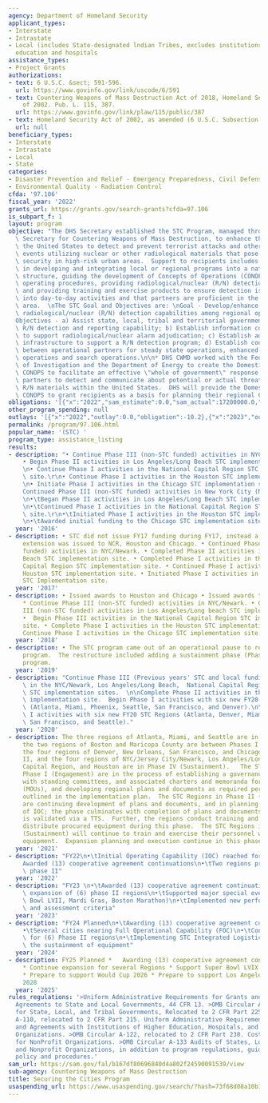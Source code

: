 ```yaml
---
agency: Department of Homeland Security
applicant_types:
- Interstate
- Intrastate
- Local (includes State-designated lndian Tribes, excludes institutions of higher
  education and hospitals
assistance_types:
- Project Grants
authorizations:
- text: 6 U.S.C. &sect; 591-596.
  url: https://www.govinfo.gov/link/uscode/6/591
- text: Countering Weapons of Mass Destruction Act of 2018, Homeland Security Act
    of 2002. Pub. L. 115, 387.
  url: https://www.govinfo.gov/link/plaw/115/public/387
- text: Homeland Security Act of 2002, as amended (6 U.S.C. Subsection 596b)., 1928.
  url: null
beneficiary_types:
- Interstate
- Intrastate
- Local
- State
categories:
- Disaster Prevention and Relief - Emergency Preparedness, Civil Defense
- Environmental Quality - Radiation Control
cfda: '97.106'
fiscal_year: '2022'
grants_url: https://grants.gov/search-grants?cfda=97.106
is_subpart_f: 1
layout: program
objective: "The DHS Secretary established the STC Program, managed through the Assistant\
  \ Secretary for Countering Weapons of Mass Destruction, to enhance the ability of\
  \ the United States to detect and prevent terrorist attacks and other high-consequence\
  \ events utilizing nuclear or other radiological materials that pose risk to homeland\
  \ security in high-risk urban areas.  Support to recipients includes assistance\
  \ in developing and integrating local or regional programs into a national detection\
  \ structure, guiding the development of Concepts of Operations (CONOPs) and standard\
  \ operating procedures, providing radiological/nuclear (R/N) detection equipment,\
  \ and providing training and exercise products to ensure detection is integrated\
  \ into day-to-day activities and that partners are proficient in the detection mission\
  \ area.  \nThe STC Goal and Objectives are: \nGoal - Develop/enhance sustainable\
  \ radiological/nuclear (R/N) detection capabilities among regional operational partners\n\
  Objectives - a) Assist state, local, tribal and territorial governments in developing\
  \ R/N detection and reporting capability; b) Establish information connectivity\
  \ to support radiological/nuclear alarm adjudication; c) Establish administrative\
  \ infrastructure to support a R/N detection program; d) Establish coordination mechanisms\
  \ between operational partners for steady state operations, enhanced steady state\
  \ operations and search operations.\n\n* DHS CWMD worked with the Federal Bureau\
  \ of Investigation and the Department of Energy to create the Domestic Detection\
  \ CONOPS to facilitate an effective \"whole of government\" response among mission\
  \ partners to detect and communicate about potential or actual threats involving\
  \ R/N materials within the United States.  DHS will provide the Domestic Detection\
  \ CONOPS to grant recipients as a basis for planning their regional CONOPS."
obligations: '[{"x":"2022","sam_estimate":0.0,"sam_actual":17200000.0,"usa_spending_actual":17199989.8},{"x":"2023","sam_estimate":0.0,"sam_actual":16575000.0,"usa_spending_actual":14692077.13},{"x":"2024","sam_estimate":28481679.14,"sam_actual":0.0,"usa_spending_actual":28481679.0}]'
other_program_spending: null
outlays: '[{"x":"2022","outlay":0.0,"obligation":-10.2},{"x":"2023","outlay":0.0,"obligation":3204577.13},{"x":"2024","outlay":0.0,"obligation":3125000.0}]'
permalink: /program/97.106.html
popular_name: '(STC) '
program_type: assistance_listing
results:
- description: "• Continue Phase III (non-STC funded) activities in NYC/Newark.\r\n\
    • Begin Phase II activities in Los Angeles/Long Beach STC implementation site.\r\
    \n• Continue Phase I activities in the National Capital Region STC implementation\
    \ site.\r\n• Continue Phase I activities in the Houston STC implementation site.\r\
    \n• Initiate Phase I activities in the Chicago STC implementation site.\r\n •\t\
    Continued Phase III (non-STC funded) activities in New York City (NYC)/Newark.\r\
    \n•\tBegan Phase II activities in Los Angeles/Long Beach STC implementation site.\r\
    \n•\tContinued Phase I activities in the National Capital Region STC implementation\
    \ site.\r\n•\tInitiated Phase I activities in the Houston STC implementation site.\r\
    \n•\tAwarded initial funding to the Chicago STC implementation site.\r\n\r\n"
  year: '2016'
- description: • STC did not issue FY17 funding during FY17, instead a 1-year no cost
    extension was issued to NCR, Houston and Chicago. • Continued Phase III (non-STC
    funded) activities in NYC/Newark. • Completed Phase II activities in Los Angeles/Long
    Beach STC implementation site. • Completed Phase I activities in the National
    Capital Region STC implementation site. • Continued Phase I activities in the
    Houston STC implementation site. • Initiated Phase I activities in the Chicago
    STC Implementation site.
  year: '2017'
- description: • Issued awards to Houston and Chicago • Issued awards to STC Regions
    * Continue Phase III (non-STC funded) activities in NYC/Newark. • Continue Phase
    III (non-STC funded) activities in Los Angeles/Long beach STC implementation site.
    •  Begin Phase III activities in the National Capital Region STC implementation
    site. • Complete Phase I activities in the Houston STC implementation site. •
    Continue Phase I activities in the Chicago STC implementation site.
  year: '2018'
- description: • The STC program came out of an operational pause to restructure the
    program.  The restructure included adding a sustainment phase (Phase IV) to the
    program.
  year: '2019'
- description: "Continue Phase III (Previous years' STC and local funding) activities\
    \ in the NYC/Newark, Los Angeles/Long Beach,  National Capital Region, and Houston\
    \ STC implementation sites.  \n\nComplete Phase II activities in the Chicago STC\
    \ implementation site.  Begin Phase I activities with six new FY20 STC Regions\
    \ (Atlanta, Miami, Phoenix, Seattle, San Francisco, and Denver).\n\nBegin Phase\
    \ I activities with six new FY20 STC Regions (Atlanta, Denver, Miami, Phoenix,\
    \ San Francisco, and Seattle)."
  year: '2020'
- description: The three regions of Atlanta, Miami, and Seattle are in Phase I (Engagement),
    the two regions of Boston and Maricopa County are between Phases I and II (Implementation),
    the four regions of Denver, New Orleans, San Francisco, and Chicago are in Phase
    II, and the four regions of NYC/Jersey City/Newark, Los Angeles/Long Beach, National
    Capital Region, and Houston are in Phase IV (Sustainment).   The STC regions in
    Phase I (Engagement) are in the process of establishing a governance structure
    with standing committees, and associated charters and memoranda for understanding
    (MOUs), and developing regional plans and documents as required per deliverables
    outlined in the implementation plan.  The STC Regions in Phase II (implementation)
    are continuing development of plans and documents, and in planning and execution
    of IOC; the phase culminates with completion of plans and documents, and IOC which
    is validated via a TTS.  Further, the regions conduct training and drills, and
    distribute procured equipment during this phase.  The STC Regions in Phase IV
    (Sustainment) will continue to train and exercise their personnel while refreshing
    equipment.  Expansion planning and execution continue in this phase.
  year: '2021'
- description: "FY22\n•\tInitial Operating Capability (IOC) reached for NOLA\n•\t\
    Awarded (13) cooperative agreement continuations\n•\tTwo regions progressed to\
    \ phase II"
  year: '2022'
- description: "FY23 \n•\tAwarded (13) cooperative agreement continuations\n•\tStarted\
    \ expansion of (6) phase II regions\n•\tSupported major special events (e.g. Super\
    \ Bowl LVII, Mardi Gras, Boston Marathon)\n•\tImplemented new performance measures\
    \ and assessment criteria"
  year: '2023'
- description: "FY24 Planned\n•\tAwarding (13) cooperative agreement continuations\n\
    •\tSeveral cities nearing Full Operational Capability (FOC)\n•\tContinue expansion\
    \ for (6) Phase II regions\n•\tImplementing STC Integrated Logistics Support for\
    \ the sustainment of equipment"
  year: '2024'
- description: FY25 Planned *   Awarding (13) cooperative agreement continuations
    * Continue expansion for several Regions * Support Super Bowl LVIX * Mardi Gras
    * Prepare to support Would Cup 2026 * Prepare to support Los Angeles Olympics
    2028
  year: '2025'
rules_regulations: '>Uniform Administrative Requirements for Grants and Cooperative
  Agreements to State and Local Governments, 44 CFR 13. >OMB Circular A-87, Cost Principles
  for State, Local, and Tribal Governments, Relocated to 2 CFR Part 225; >OMB Circular
  A-110, relocated to 2 CFR Part 215. Uniform Administrative Requirements for Grants
  and Agreements with Institutions of Higher Education, Hospitals, and Other Nonprofit
  Organizations. >OMB Circular A-122, relocated to 2 CFR Part 230. Cost Principles
  for NonProfit Organizations. >OMB Circular A-133 Audits of States, Local Governments,
  and Nonprofit Organizations, in addition to program regulations, guidelines, DHS
  policy and procedures.'
sam_url: https://sam.gov/fal/b167df80696840d4a802f24590091539/view
sub-agency: Countering Weapons of Mass Destruction
title: Securing the Cities Program
usaspending_url: https://www.usaspending.gov/search/?hash=73f68d08a10b198d7d42f801f29b532b
---
```

